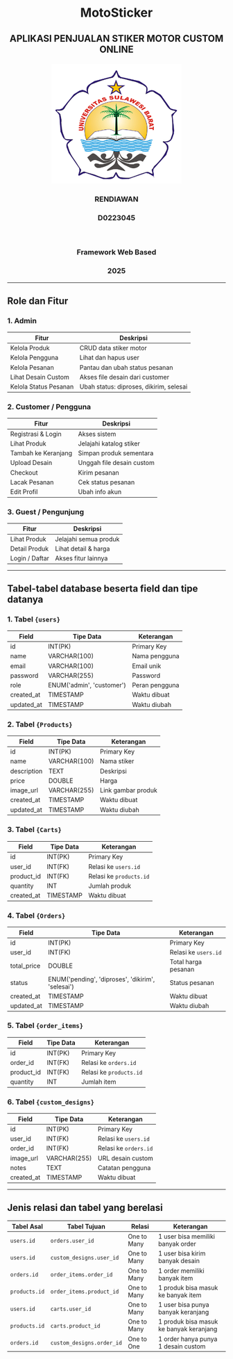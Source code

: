 # <p align="center" style="margin-bottom: 0px;">MotoSticker</p>
## <p align="center" style="margin-top: 0;">APLIKASI PENJUALAN STIKER MOTOR CUSTOM ONLINE</p>

<p align="center">
  <img src="LOGO-UNSULBAR.png" width="300" alt="Deskripsi gambar" />
</p>

### <p align="center">RENDIAWAN</p>
### <p align="center">D0223045</p></br>
### <p align="center">Framework Web Based</p>
### <p align="center">2025</p>

---
## Role dan Fitur
### 1. Admin
| Fitur                 | Deskripsi                               |
| --------------------- | --------------------------------------- |
| Kelola Produk         | CRUD data stiker motor                  |
| Kelola Pengguna       | Lihat dan hapus user                    |
| Kelola Pesanan        | Pantau dan ubah status pesanan          |
| Lihat Desain Custom   | Akses file desain dari customer         |
| Kelola Status Pesanan | Ubah status: diproses, dikirim, selesai |


### 2. Customer / Pengguna
| Fitur               | Deskripsi                 |
| ------------------- | ------------------------- |
| Registrasi & Login  | Akses sistem              |
| Lihat Produk        | Jelajahi katalog stiker   |
| Tambah ke Keranjang | Simpan produk sementara   |
| Upload Desain       | Unggah file desain custom |
| Checkout            | Kirim pesanan             |
| Lacak Pesanan       | Cek status pesanan        |
| Edit Profil         | Ubah info akun            |


### 3. Guest / Pengunjung
| Fitur          | Deskripsi             |
| -------------- | --------------------- |
| Lihat Produk   | Jelajahi semua produk |
| Detail Produk  | Lihat detail & harga  |
| Login / Daftar | Akses fitur lainnya   |


---
## Tabel-tabel database beserta field dan tipe datanya

### 1. Tabel ```{users}```
| Field       | Tipe Data                 | Keterangan     |
| ----------- | ------------------------- | -------------- |
| id          | INT(PK)                   | Primary Key    |
| name        | VARCHAR(100)              | Nama pengguna  |
| email       | VARCHAR(100)              | Email unik     |
| password    | VARCHAR(255)              | Password       |
| role        | ENUM('admin', 'customer') | Peran pengguna |
| created\_at | TIMESTAMP                 | Waktu dibuat   |
| updated\_at | TIMESTAMP                 | Waktu diubah   |


### 2. Tabel ```{Products}```
| Field       | Tipe Data    | Keterangan         |
| ----------- | ------------ | ------------------ |
| id          | INT(PK)      | Primary Key        |
| name        | VARCHAR(100) | Nama stiker        |
| description | TEXT         | Deskripsi          |
| price       | DOUBLE       | Harga              |
| image\_url  | VARCHAR(255) | Link gambar produk |
| created\_at | TIMESTAMP    | Waktu dibuat       |
| updated\_at | TIMESTAMP    | Waktu diubah       |


### 3. Tabel ```{Carts}```
| Field       | Tipe Data | Keterangan              |
| ----------- | --------- | ----------------------- |
| id          | INT(PK)   | Primary Key             |
| user\_id    | INT(FK)   | Relasi ke `users.id`    |
| product\_id | INT(FK)   | Relasi ke `products.id` |
| quantity    | INT       | Jumlah produk           |
| created\_at | TIMESTAMP | Waktu dibuat            |


### 4. Tabel ```{Orders}```
| Field        | Tipe Data                                         | Keterangan           |
| ------------ | ------------------------------------------------- | -------------------- |
| id           | INT(PK)                                           | Primary Key          |
| user\_id     | INT(FK)                                           | Relasi ke `users.id` |
| total\_price | DOUBLE                                            | Total harga pesanan  |
| status       | ENUM('pending', 'diproses', 'dikirim', 'selesai') | Status pesanan       |
| created\_at  | TIMESTAMP                                         | Waktu dibuat         |
| updated\_at  | TIMESTAMP                                         | Waktu diubah         |


### 5. Tabel ```{order_items}```
| Field       | Tipe Data | Keterangan              |
| ----------- | --------- | ----------------------- |
| id          | INT(PK)   | Primary Key             |
| order\_id   | INT(FK)   | Relasi ke `orders.id`   |
| product\_id | INT(FK)   | Relasi ke `products.id` |
| quantity    | INT       | Jumlah item             |


### 6. Tabel ```{custom_designs}```
| Field       | Tipe Data    | Keterangan            |
| ----------- | ------------ | --------------------- |
| id          | INT(PK)      | Primary Key           |
| user\_id    | INT(FK)      | Relasi ke `users.id`  |
| order\_id   | INT(FK)      | Relasi ke `orders.id` |
| image\_url  | VARCHAR(255) | URL desain custom     |
| notes       | TEXT         | Catatan pengguna      |
| created\_at | TIMESTAMP    | Waktu dibuat          |




---
## Jenis relasi dan tabel yang berelasi
| Tabel Asal    | Tabel Tujuan              | Relasi      | Keterangan                              |
| ------------- | ------------------------- | ----------- | --------------------------------------- |
| `users.id`    | `orders.user_id`          | One to Many | 1 user bisa memiliki banyak order       |
| `users.id`    | `custom_designs.user_id`  | One to Many | 1 user bisa kirim banyak desain         |
| `orders.id`   | `order_items.order_id`    | One to Many | 1 order memiliki banyak item            |
| `products.id` | `order_items.product_id`  | One to Many | 1 produk bisa masuk ke banyak item      |
| `users.id`    | `carts.user_id`           | One to Many | 1 user bisa punya banyak keranjang      |
| `products.id` | `carts.product_id`        | One to Many | 1 produk bisa masuk ke banyak keranjang |
| `orders.id`   | `custom_designs.order_id` | One to One  | 1 order hanya punya 1 desain custom     |

